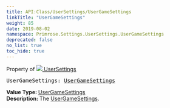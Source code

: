 ```yaml
---
title: API:Class/UserSettings/UserGameSettings
linkTitle: "UserGameSettings"
weight: 85
date: 2019-08-02
namespace: Primrose.Settings.UserSettings.UserGameSettings
deprecated: false
no_list: true
toc_hide: true
---
```

Property of <a href="/docs/api-reference/Class/UserSettings"><img src="/icons/silk/folder_config.png"/>&nbsp;UserSettings</a>
<pre class="method-declaration">
UserGameSettings: <a class="type" href="/docs/api-reference/Class/UserGameSettings">UserGameSettings</a></pre>
<b>Value Type: </b>
<a class="type" href="/docs/api-reference/Class/UserGameSettings">UserGameSettings</a>
<br/>
<b>Description: </b>
The <a href="/docs/api-reference/Class/UserSettings/UserGameSettings" >UserGameSettings</a>.


